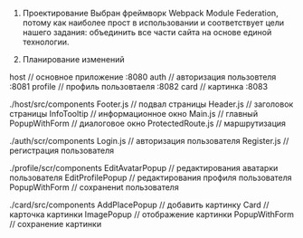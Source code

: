 1. Проектирование
Выбран фреймворк Webpack Module Federation, потому как наиболее прост в использовании и соответствует цели нашего задания: объединить все части сайта на основе единой технологии.

2. Планирование изменений

 host // основное приложение :8080
 auth // авторизация пользовтеля :8081
 profile // профиль пользовтаеля :8082
 card // картинка :8083
  
 ./host/src/components
	Footer.js // подвал страницы
	Header.js // заголовок страницы
	InfoTooltip // информационное окно
	Main.js // главный  
	PopupWithForm // диалоговое окно 
	ProtectedRoute.js // маршрутизация

./auth/scr/components
	Login.js // авторизация пользователя 
	Register.js // регистрация пользователя
	
./profile/scr/components
	EditAvatarPopup // редактирования аватарки пользователя 
	EditProfilePopup // редактирования профиля пользователя 
	PopupWithForm // сохранениt пользователя

./card/src/components
	AddPlacePopup // добавить картинку 
	Card // карточка картинки 
	ImagePopup // отображение картинки 
	PopupWithForm // сохранение картинки
	
